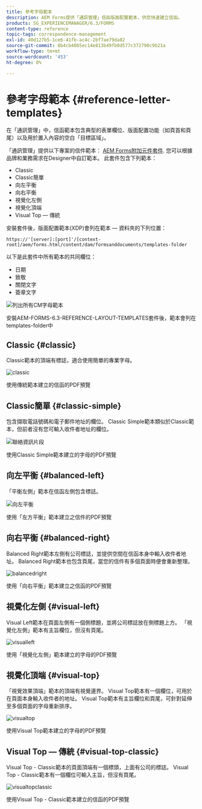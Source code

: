```yaml
---
title: 參考字母範本
description: AEM Forms提供「通訊管理」信函版面配置範本，供您快速建立信函。
products: SG_EXPERIENCEMANAGER/6.3/FORMS
content-type: reference
topic-tags: correspondence-management
exl-id: 40d127b5-1ce6-41fb-ac4c-2bf7ae79da82
source-git-commit: 8b4cb4065ec14e813b49fb0d577c372790c9b21a
workflow-type: tm+mt
source-wordcount: '453'
ht-degree: 0%

---
```


# 參考字母範本 {#reference-letter-templates}

在「通訊管理」中，信函範本包含典型的表單欄位、版面配置功能（如頁首和頁尾）以及用於置入內容的空白「目標區域」。

「通訊管理」提供以下專案的信件範本： [AEM Forms附加元件套件](https://experienceleague.adobe.com/docs/experience-manager-release-information/aem-release-updates/forms-updates/aem-forms-releases.html?lang=en). 您可以根據品牌和業務需求在Designer中自訂範本。 此套件包含下列範本：

* Classic
* Classic簡單
* 向左平衡
* 向右平衡
* 視覺化左側
* 視覺化頂端
* Visual Top — 傳統

安裝套件後，版面配置範本(XDP)會列在範本 — 資料夾的下列位置：

`https://'[server]:[port]'/[context-root]/aem/forms.html/content/dam/formsanddocuments/templates-folder`

以下是此套件中所有範本的共同欄位：

* 日期
* 致敬
* 關閉文字
* 簽章文字

![列出所有CM字母範本](assets/templatescorrespondence.png)

安裝AEM-FORMS-6.3-REFERENCE-LAYOUT-TEMPLATES套件後，範本會列在templates-folder中

## Classic {#classic}

Classic範本的頂端有標誌，適合使用簡單的專業字母。

![classic](assets/classic.png)

使用傳統範本建立的信函的PDF預覽

## Classic簡單 {#classic-simple}

包含擷取電話號碼和電子郵件地址的欄位。 Classic Simple範本類似於Classic範本，但前者沒有您可輸入收件者地址的欄位。

![聯絡資訊片段](assets/classicsimple.png)

使用Classic Simple範本建立的字母的PDF預覽

## 向左平衡 {#balanced-left}

「平衡左側」範本在信函左側包含標誌。

![向左平衡](assets/balancedleft.png)

使用「左方平衡」範本建立之信件的PDF預覽

## 向右平衡 {#balanced-right}

Balanced Right範本左側有公司標誌，並提供空間在信函本身中輸入收件者地址。 Balanced Right範本也包含頁尾，當您的信件有多個頁面時便會重新整理。

![balancedright](assets/balancedright.png)

使用「向右平衡」範本建立之信函的PDF預覽

## 視覺化左側 {#visual-left}

Visual Left範本在頁面左側有一個側標題，並將公司標誌放在側標題上方。 「視覺化左側」範本有主旨欄位，但沒有頁尾。

![visualleft](assets/visualleft.png)

使用「視覺化左側」範本建立的字母的PDF預覽

## 視覺化頂端 {#visual-top}

「視覺效果頂端」範本的頂端有視覺邊界。 Visual Top範本有一個欄位，可用於在頁面本身輸入收件者的地址。 Visual Top範本有主旨欄位和頁尾，可針對延伸至多個頁面的字母重新排序。

![visualtop](assets/visualtop.png)

使用Visual Top範本建立的字母的PDF預覽

## Visual Top — 傳統 {#visual-top-classic}

Visual Top - Classic範本的頁面頂端有一個標頭，上面有公司的標誌。 Visual Top - Classic範本有一個欄位可輸入主旨，但沒有頁尾。

![visualtopclassic](assets/visualtopclassic.png)

使用Visual Top - Classic範本建立的信函的PDF預覽

